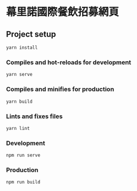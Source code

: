 # 幕里諾國際餐飲招募網頁
## Project setup

```
yarn install
```

### Compiles and hot-reloads for development

```
yarn serve
```

### Compiles and minifies for production

```
yarn build
```

### Lints and fixes files

```
yarn lint
```
### Development
```
npm run serve
```

### Production
```
npm run build
```
